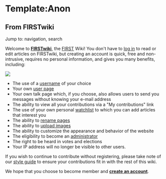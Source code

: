 # Template:Anon

## From FIRSTwiki

Jump to: navigation, search

Welcome to **[FIRSTwiki](FIRSTwiki "FIRSTwiki")**, the [FIRST](first) Wiki! You don't have to [log in](Special:Userlogin "Special:Userlogin") to read or edit articles on FIRSTwiki, but creating an account is quick, free and non- intrusive, requires no personal information, and gives you many benefits, including:

[![](/media/1/10/FIRST_logo.gif)](Image:FIRST_logo.gif)

- The use of a [username](http://www.wikipedia.org/wiki/Wikipedia:Username "wikipedia:Wikipedia:Username") of your choice
- Your own [user page](http://www.wikipedia.org/wiki/Wikipedia:user_page "wikipedia:Wikipedia:user_page")
- Your own talk page which, if you choose, also allows users to send you messages without knowing your e-mail address
- The ability to view all your contributions via a "My contributions" link
- The use of your own personal [watchlist](http://www.wikipedia.org/wiki/Wikipedia:Watchlist "wikipedia:Wikipedia:Watchlist") to which you can add articles that interest you
- The ability to [rename pages](http://www.wikipedia.org/wiki/Wikipedia:How_to_rename_a_page "wikipedia:Wikipedia:How_to_rename_a_page")
- The ability to [upload images](Special:Upload "Special:Upload")
- The ability to customize the appearance and behavior of the website
- The eligibility to become an [administrator](FIRSTwiki:Administrators "FIRSTwiki:Administrators")
- The right to be heard in votes and elections
- Your IP address will no longer be visible to other users.

If you wish to continue to contribute without registering, please take note of our [style guide](FIRSTwiki:Style_guide "FIRSTwiki:Style guide") to ensure your contributions fit in with the rest of this wiki.

We hope that you choose to become member and **[create an account](Special:Userlogin "Special:Userlogin")**.
